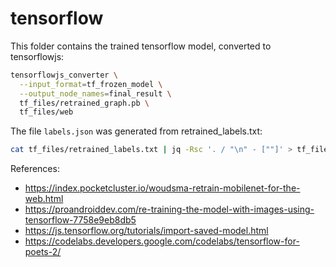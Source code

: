 # tensorflow

This folder contains the trained tensorflow model, converted to tensorflowjs:

```sh
tensorflowjs_converter \
  --input_format=tf_frozen_model \
  --output_node_names=final_result \
  tf_files/retrained_graph.pb \
  tf_files/web
```

The file `labels.json` was generated from retrained_labels.txt:

```sh
cat tf_files/retrained_labels.txt | jq -Rsc '. / "\n" - [""]' > tf_files/web/labels.json
```

References:
- https://index.pocketcluster.io/woudsma-retrain-mobilenet-for-the-web.html
- https://proandroiddev.com/re-training-the-model-with-images-using-tensorflow-7758e9eb8db5
- https://js.tensorflow.org/tutorials/import-saved-model.html
- https://codelabs.developers.google.com/codelabs/tensorflow-for-poets-2/